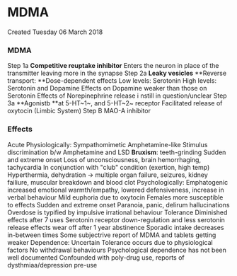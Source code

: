 # MDMA
Created Tuesday 06 March 2018

### MDMA
Step 1a
**Competitive reuptake inhibitor**
Enters the neuron in place of the transmitter leaving more in the synapse
Step 2a
**Leaky vesicles**
**Reverse transport: **Dose-dependent effects
Low levels: Serotonin
High levels: Serotonin and Dopamine
Effects on Dopamine weaker than those on Serotonin
Effects of Norepinephrine release i nstill in question/unclear
Step 3a
**Agonistb **at 5-HT~1~, and 5-HT~2~ receptor
Facilitated release of oxytocin
(Limbic System)
Step B
MAO-A inhibitor
	

### Effects
Acute
Physiologically: Sympathomimetic
Amphetamine-like
Stimulus discrimination b/w Amphetamine and LSD
**Bruxism**: teeth-grinding
Sudden and extreme onset
Loss of unconsciousness, brain hemorrhaging, tachycardia
In conjunction with "club" condition (exertion, high temp)
Hyperthermia, dehydration -> multiple organ failure, seizures, kidney failiure, muscular breakdown and blood clot
Psychologically: Emphatogenic
increased emotional warmth/empathy, lowered defensiveness, increase in verbal behaviour
Mild euphoria due to oxytocin
Females more susceptible to effects
Sudden and extreme onset
Paranoia, panic, delirum hallucinations
Overdose is typified by impulsive irrational behaviour
Tolerance
Diminished effects after 7 uses
Serotonin receptor down-regulation and less serotonin release
effects wear off after 1 year abstinence 
Sporadic intake decreases in-between times
Some subjectrive report of MDMA and tablets getting weaker
Dependence:
Uncertain
Tolerance occurs due to physiological factors
No withdrawal behaviours
Psychological dependence has not been well documented
Confounded with poly-drug use, reports of dysthmiaa/depression pre-use


